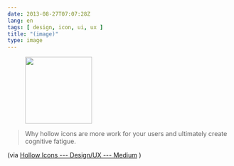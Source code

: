 ```yaml
---
date: 2013-08-27T07:07:28Z
lang: en
tags: [ design, icon, ui, ux ]
title: "(image)"
type: image
---
```


<figure>
<a
href="https://hugo.ferreira.cc/why-hollow-icons-are-more-work-for-your-users-and/attachment/399/"
rel="attachment"><img
src="/wp-content/uploads/2013/08/tumblr_ms79f5A14a1qz82meo1_400-150x150.gif"
width="150" height="150" /></a></figure>

> Why hollow icons are more work for your users and ultimately create cognitive fatigue.

(via [Hollow Icons --- Design/UX ---
Medium](https://medium.com/design-ux/a93647e5a44b) )

